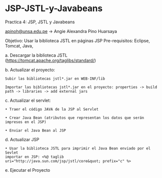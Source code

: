 # JSP-JSTL-y-Javabeans
Practica 4: JSP, JSTL y Javabeans

apinoh@unsa.edu.pe -> Angie Alexandra Pino Huarsaya

Objetivo: Usar la biblioteca JSTL en páginas JSP
Pre-requisitos: Eclipse, Tomcat, Java, 

a. Descargar la biblioteca JSTL (https://tomcat.apache.org/taglibs/standard/) 

b. Actualizar el proyecto:

    Subir las bibliotecas jstl*.jar en WEB-INF/lib
    
    Importar las bibliotecas jstl*.jar en el proyecto: properties -> build path -> libraries -> add external jars
    
c. Actualizar el servlet:

    • Traer el código JAVA de la JSP al Servlet

    • Crear Java Bean (atributos que representan los datos que serán impresos en el JSP)

    • Enviar el Java Bean al JSP

d. Actualizar JSP

    • Usar la biblioteca JSTL para imprimir el Java Bean enviado por el Sevlet
    importar en JSP: <%@ taglib uri="http://java.sun.com/jsp/jstl/core&quot; prefix="c" %>
  
e. Ejecutar el Proyecto

